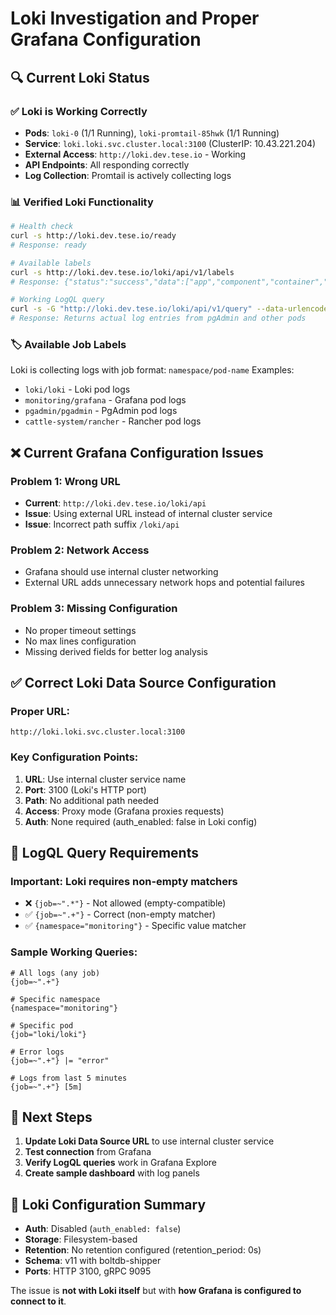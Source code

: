 # Loki Investigation and Proper Grafana Configuration

## 🔍 **Current Loki Status**

### ✅ **Loki is Working Correctly**
- **Pods**: `loki-0` (1/1 Running), `loki-promtail-85hwk` (1/1 Running)
- **Service**: `loki.loki.svc.cluster.local:3100` (ClusterIP: 10.43.221.204)
- **External Access**: `http://loki.dev.tese.io` - Working
- **API Endpoints**: All responding correctly
- **Log Collection**: Promtail is actively collecting logs

### 📊 **Verified Loki Functionality**
```bash
# Health check
curl -s http://loki.dev.tese.io/ready
# Response: ready

# Available labels
curl -s http://loki.dev.tese.io/loki/api/v1/labels
# Response: {"status":"success","data":["app","component","container","filename","instance","job","namespace","node_name","pod","stream"]}

# Working LogQL query
curl -s -G "http://loki.dev.tese.io/loki/api/v1/query" --data-urlencode 'query={job=~".+"}' --data-urlencode 'limit=5'
# Response: Returns actual log entries from pgAdmin and other pods
```

### 🏷️ **Available Job Labels**
Loki is collecting logs with job format: `namespace/pod-name`
Examples:
- `loki/loki` - Loki pod logs
- `monitoring/grafana` - Grafana pod logs  
- `pgadmin/pgadmin` - PgAdmin pod logs
- `cattle-system/rancher` - Rancher pod logs

## ❌ **Current Grafana Configuration Issues**

### **Problem 1: Wrong URL**
- **Current**: `http://loki.dev.tese.io/loki/api`
- **Issue**: Using external URL instead of internal cluster service
- **Issue**: Incorrect path suffix `/loki/api`

### **Problem 2: Network Access**
- Grafana should use internal cluster networking
- External URL adds unnecessary network hops and potential failures

### **Problem 3: Missing Configuration**
- No proper timeout settings
- No max lines configuration
- Missing derived fields for better log analysis

## ✅ **Correct Loki Data Source Configuration**

### **Proper URL**: 
```
http://loki.loki.svc.cluster.local:3100
```

### **Key Configuration Points**:
1. **URL**: Use internal cluster service name
2. **Port**: 3100 (Loki's HTTP port)
3. **Path**: No additional path needed
4. **Access**: Proxy mode (Grafana proxies requests)
5. **Auth**: None required (auth_enabled: false in Loki config)

## 🔧 **LogQL Query Requirements**

### **Important**: Loki requires non-empty matchers
- ❌ `{job=~".*"}` - Not allowed (empty-compatible)
- ✅ `{job=~".+"}` - Correct (non-empty matcher)
- ✅ `{namespace="monitoring"}` - Specific value matcher

### **Sample Working Queries**:
```logql
# All logs (any job)
{job=~".+"}

# Specific namespace
{namespace="monitoring"}

# Specific pod
{job="loki/loki"}

# Error logs
{job=~".+"} |= "error"

# Logs from last 5 minutes
{job=~".+"} [5m]
```

## 🎯 **Next Steps**

1. **Update Loki Data Source URL** to use internal cluster service
2. **Test connection** from Grafana
3. **Verify LogQL queries** work in Grafana Explore
4. **Create sample dashboard** with log panels

## 📝 **Loki Configuration Summary**
- **Auth**: Disabled (`auth_enabled: false`)
- **Storage**: Filesystem-based
- **Retention**: No retention configured (retention_period: 0s)
- **Schema**: v11 with boltdb-shipper
- **Ports**: HTTP 3100, gRPC 9095

The issue is **not with Loki itself** but with **how Grafana is configured to connect to it**. 